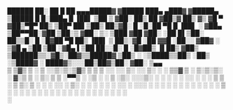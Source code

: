   ██████  ██░ ██  █    ██ ▄▄▄█████▓   ▓█████  ███▄ ▄███▓   ▓█████▄  ▒█████   █     █░███▄    █  ▐██▌ 
▒██    ▒ ▓██░ ██▒ ██  ▓██▒▓  ██▒ ▓▒   ▓█   ▀ ▓██▒▀█▀ ██▒   ▒██▀ ██▌▒██▒  ██▒▓█░ █ ░█░██ ▀█   █  ▐██▌ 
░ ▓██▄   ▒██▀▀██░▓██  ▒██░▒ ▓██░ ▒░   ▒███   ▓██    ▓██░   ░██   █▌▒██░  ██▒▒█░ █ ░█▓██  ▀█ ██▒ ▐██▌ 
  ▒   ██▒░▓█ ░██ ▓▓█  ░██░░ ▓██▓ ░    ▒▓█  ▄ ▒██    ▒██    ░▓█▄   ▌▒██   ██░░█░ █ ░█▓██▒  ▐▌██▒ ▓██▒ 
▒██████▒▒░▓█▒░██▓▒▒█████▓   ▒██▒ ░    ░▒████▒▒██▒   ░██▒   ░▒████▓ ░ ████▓▒░░░██▒██▓▒██░   ▓██░ ▒▄▄  
▒ ▒▓▒ ▒ ░ ▒ ░░▒░▒░▒▓▒ ▒ ▒   ▒ ░░      ░░ ▒░ ░░ ▒░   ░  ░    ▒▒▓  ▒ ░ ▒░▒░▒░ ░ ▓░▒ ▒ ░ ▒░   ▒ ▒  ░▀▀▒ 
░ ░▒  ░ ░ ▒ ░▒░ ░░░▒░ ░ ░     ░        ░ ░  ░░  ░      ░    ░ ▒  ▒   ░ ▒ ▒░   ▒ ░ ░ ░ ░░   ░ ▒░ ░  ░ 
░  ░  ░   ░  ░░ ░ ░░░ ░ ░   ░            ░   ░      ░       ░ ░  ░ ░ ░ ░ ▒    ░   ░    ░   ░ ░     ░ 
      ░   ░  ░  ░   ░                    ░  ░       ░         ░        ░ ░      ░            ░  ░    
                                                            ░                                       
